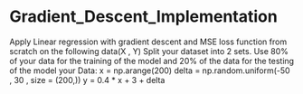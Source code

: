 # Gradient_Descent_Implementation
Apply Linear regression with gradient descent and MSE loss function from scratch  on the following data(X , Y)
Split your dataset into 2 sets. Use 80% of your data for the training of the model and 20% of the data for the testing of the model
your Data:
x = np.arange(200)
delta = np.random.uniform(-50 , 30 , size = (200,))
y = 0.4 * x + 3 + delta
